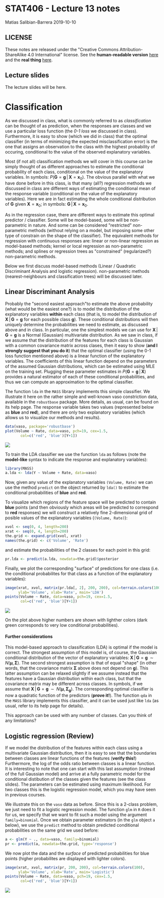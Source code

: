 STAT406 - Lecture 13 notes
================
Matias Salibian-Barrera
2019-10-10

LICENSE
-------

These notes are released under the "Creative Commons Attribution-ShareAlike 4.0 International" license. See the **human-readable version** [here](https://creativecommons.org/licenses/by-sa/4.0/) and the **real thing** [here](https://creativecommons.org/licenses/by-sa/4.0/legalcode).

Lecture slides
--------------

The lecture slides will be here. <!-- [here](STAT406-18-lecture-13.pdf). -->

Classification
==============

As we discussed in class, what is commonly referred to as *classification* can be thought of as prediction, when the responses are classes and we use a particular loss function (the *0-1 loss* we discussed in class). Furthermore, it is easy to show (which we did in class) that the optimal classifier (in terms of minimizing the expected misclassification error) is the one that assigns an observation to the class with the highest probability of occuring, conditional to the value of the observed explanatory variables.

<!-- A related discussion about including costs of misclassification  -->
<!-- and the difference between prediction and classification can be found here: [http://www.fharrell.com/post/classification/](http://www.fharrell.com/post/classification/). -->
Most (if not all) classification methods we will cover in this course can be simply thought of as different approaches to estimate the conditional probability of each class, conditional on the value of the explanatory variables. In symbols: *P*(**G** = **g** | **X** = **x**<sub>0</sub>). The obvious parallel with what we have done before in this class, is that many (all?) regression methods we discussed in class are different ways of estimating the conditional mean of the response variable (conditional on the value of the explanatory variables). Here we are in fact estimating the whole conditional distribution of **G** given **X** = **x**<sub>0</sub>; in symbols: **G** | **X** = **x**<sub>0</sub>.

As in the regression case, there are different ways to estimate this optimal predictor / classifier. Some will be model-based, some will be non-parametric in nature. And some can be considered "restricted" non-parametric methods (without relying on a model, but imposing some other type of constrain on the shape of the classifier). The equivalent methods for regression with continuous responses are: linear or non-linear regression as model-based methods; kernel or local regression as non-parametric methods; and splines or regression trees as "constrained" (regularized?) non-parametric methods.

Below we first discuss model-based methods (Linear / Quadratic Discriminant Analysis and logistic regression). non-parametric methods (nearest-neighbours and classification trees) will be discussed later.

Linear Discriminant Analysis
----------------------------

Probably the "second easiest approach"to estimate the above probability (what would be the easiest one?) is to model the distribution of the explanatory variables **within** each class (that is, to model the distribution of **X** | **G** = **g** for each possible class **g**). These conditional distributions will then uniquely determine the probabilities we need to estimate, as discussed above and in class. In particular, one the simplest models we can use for **X** | **G** = **g** is a Normal (Gaussian) multivariate distribution. As we saw in class, if we assume that the distribution of the features for each class is Gaussian with a common covariance matrix across clases, then it easy to show (**and I strongly suggest that you do it**) that the optimal classifier (using the 0-1 loss function mentioned above) is a linear function of the explanatory variables. The coefficients of this linear function depend on the parameters of the assumed Gaussian distributions, which can be estimated using MLE on the training set. Plugging these parameter estimates in *P*(**G** = **g** | **X**) provides a natural estimator of each of these conditional probabilities, and thus we can compute an approximation to the optimal classifier.

The function `lda` in the `MASS` library implements this simple classifier. We illustrate it here on the rather simple and well-known vaso constriction data, available in the `robustbase` package. More details, as usual, can be found on its help page. The response variable takes two values (represented below as **blue** and **red**), and there are only two explanatory variables (which allows us to visualize our methods and results).

``` r
data(vaso, package='robustbase')
plot(Volume ~ Rate, data=vaso, pch=19, cex=1.5, 
       col=c('red', 'blue')[Y+1])
```

![](README_files/figure-markdown_github/lda1-1.png)

To train the LDA classifier we use the function `lda` as follows (note the **model-like** syntax to indicate the response and explanatory variables):

``` r
library(MASS)
a.lda <- lda(Y ~ Volume + Rate, data=vaso)
```

Now, given any value of the explanatory variables `(Volume, Rate)` we can use the method `predict` on the object returned by `lda()` to estimate the conditional probabilities of **blue** and **red**.

To visualize which regions of the feature space will be predicted to contain **blue** points (and then obviously which areas will be predicted to correspond to **red** responses) we will construct a relatively fine 2-dimensional grid of posible values of the explanatory variables (`(Volume, Rate)`):

``` r
xvol <- seq(0, 4, length=200)
xrat <- seq(0, 4, length=200)
the.grid <- expand.grid(xvol, xrat)
names(the.grid) <- c('Volume', 'Rate')
```

and estimate the probabilities of the 2 classes for each point in this grid:

``` r
pr.lda <- predict(a.lda, newdata=the.grid)$posterior
```

Finally, we plot the corresponding "surface" of predictions for one class (i.e. the conditional probabilites for that class as a function of the explanatory variables):

``` r
image(xrat, xvol, matrix(pr.lda[, 2], 200, 200), col=terrain.colors(100),
      ylab='Volume', xlab='Rate', main='LDA')
points(Volume ~ Rate, data=vaso, pch=19, cex=1.5,
       col=c('red', 'blue')[Y+1])
```

![](README_files/figure-markdown_github/lda1.2-1.png)

On the plot above higher numbers are shown with lighther colors (dark green corresponds to very low conditional probabilities).

#### Further considerations

This model-based approach to classification (LDA) is optimal if the model is correct. The strongest assumption of this model is, of course, the Gaussian conditional distribution of the vector of explanatory variables: **X** | **G** = **g**  ∼  *N*(**μ**, **Σ**). The second strongest assumption is that of equal "shape" (in other words, that the covariance matrix **Σ** above does not depend on **g**). This latter assumption can be relaxed slightly if we assume instead that the features have a Gaussian distribution within each class, but that the covariance matrix may be different across classes. In symbols, if we assume that **X** | **G** = **g**  ∼  *N*(**μ**, **Σ**<sub>**g**</sub>). The corresponding optimal classifier is now a quadratic function of the predictors (**prove it!**). The function `qda` in the `MASS` library implements this classifier, and it can be used just like `lda` (as usual, refer to its help page for details).

This approach can be used with any number of classes. Can you think of any limitations?

Logistic regression (Review)
----------------------------

If we model the distribution of the features within each class using a multivariate Gaussian distribution, then it is easy to see that the boundaries between classes are linear functions of the features (**verify this!**) Furthermore, the log of the odds ratio between classes is a linear function. It is interesting to note that one can start with this last assumption (instead of the full Gaussian model) and arrive at a fully parametric model for the conditional distibution of the classes given the features (see the class slides). The parameters can be estimated using maximum likelihood. For two classes this is the logistic regression model, which you may have seen in previous courses.

We illustrate this on the `vaso` data as before. Since this is a 2-class problem, we just need to fit a logistic regression model. The function `glm` in `R` does it for us, we specify that we want to fit such a model using the argument `family=binomial`. Once we obtain parameter estimators (in the `glm` object `a` below), we use the `predict` method to obtain predicted conditional probabilities on the same grid we used before:

``` r
a <- glm(Y ~ ., data=vaso, family=binomial)
pr <- predict(a, newdata=the.grid, type='response')
```

We now plot the data and the *surface* of predicted probabilities for blue points (higher probabilites are displayed with lighter colors).

``` r
image(xrat, xvol, matrix(pr, 200, 200), col=terrain.colors(100),
      ylab='Volume', xlab='Rate', main='Logistic')
points(Volume ~ Rate, data=vaso, pch=19, cex=1.5,
       col=c('red', 'blue')[Y+1])
```

![](README_files/figure-markdown_github/logistic2-1.png)
